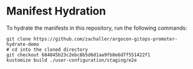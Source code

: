# Manifest Hydration

To hydrate the manifests in this repository, run the following commands:

```shell
git clone https://github.com/zachaller/argocon-gitops-promoter-hydrate-demo
# cd into the cloned directory
git checkout 684045b23c2ebc8b5d6d1aa9fb8e6d7f551422f1
kustomize build ./user-configuration/staging/e2e
```
